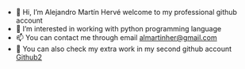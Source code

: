 - 👋 Hi, I’m Alejandro Martín Hervé welcome to my professional github account
- 👀 I’m interested in working with python programming language
- 📫 You can contact me through email almartinher@gmail.com
- 🌱 You can also check my extra work in my second github account [Github2](https://github.com/ale9412)

<!---
ale-telefonica/ale-telefonica is a ✨ special ✨ repository because its `README.md` (this file) appears on your GitHub profile.
You can click the Preview link to take a look at your changes.
--->
